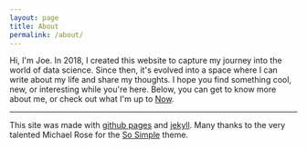 ```yaml
---
layout: page
title: About
permalink: /about/
---
```


Hi, I'm Joe. In 2018, I created this website to capture my journey into the world of data science. Since then, it's evolved into a space where I can write about my life and share my thoughts. I hope you find something cool, new, or interesting while you're here. Below, you can get to know more about me, or check out what I'm up to [Now](https://jpwalker625.github.io/now/).





--- 

This site was made with [github pages](https://pages.github.com/) and [jekyll](http://jekyllrb.com/). Many thanks to the very talented Michael Rose for the [So Simple](https://github.com/mmistakes/so-simple-theme) theme.

